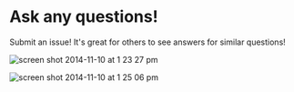 Ask any questions!
=================

Submit an issue! It's great for others to see answers for similar questions!

![screen shot 2014-11-10 at 1 23 27 pm](https://cloud.githubusercontent.com/assets/1697380/4971494/48ae2788-68dd-11e4-8757-232c3f87fefc.png)

![screen shot 2014-11-10 at 1 25 06 pm](https://cloud.githubusercontent.com/assets/1697380/4971480/0e8aec08-68dd-11e4-9a56-8e22027e659c.png)
